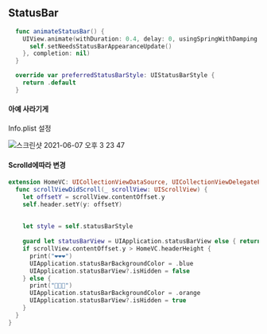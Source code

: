 ## StatusBar

~~~swift
  func animateStatusBar() {
    UIView.animate(withDuration: 0.4, delay: 0, usingSpringWithDamping: 0.8, initialSpringVelocity: 0, options: .curveEaseInOut, animations: {
      self.setNeedsStatusBarAppearanceUpdate()
    }, completion: nil)
  }
~~~



~~~swift
  override var preferredStatusBarStyle: UIStatusBarStyle {
    return .default
  }
~~~



#### 아예 사라기게

Info.plist 설정

![스크린샷 2021-06-07 오후 3 23 47](https://user-images.githubusercontent.com/47776915/120968835-5df78a80-c7a4-11eb-9f8b-0b44261f4076.png)







#### Scrolld에따라 변경

~~~swift
extension HomeVC: UICollectionViewDataSource, UICollectionViewDelegateFlowLayout {
  func scrollViewDidScroll(_ scrollView: UIScrollView) {
    let offsetY = scrollView.contentOffset.y
    self.header.setY(y: offsetY)
    
    
    let style = self.statusBarStyle
    
    guard let statusBarView = UIApplication.statusBarView else { return } // StatusBarView의 Background Color를 변경하는 방법
    if scrollView.contentOffset.y > HomeVC.headerHeight {
      print("❤️❤️❤️")
      UIApplication.statusBarBackgroundColor = .blue
      UIApplication.statusBarView?.isHidden = false
    } else {
      print("🧢🧢🧢")
      UIApplication.statusBarBackgroundColor = .orange
      UIApplication.statusBarView?.isHidden = true
    }
  }
}
~~~

